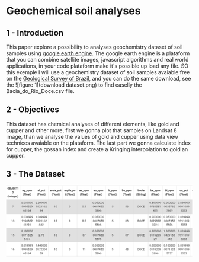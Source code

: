 # Geochemical soil analyses 
## 1 - Introduction
This paper explore a possibility to analyses geochemistry dataset of soil samples using [google earth engine](https://earthengine.google.com/). The google earth engine is a plataform that you can combine satellite images, javascript algorithms and real world applications, in your code plataform make it's possible up load any file. SO this exemple I will use a geochemistry dataset of soil samples avaiable free on the [Geological Survey of Brazil](https://geosgb.sgb.gov.br/geosgb/downloads.html), and you can do the same download, see the ![figure 1](download dataset.png) to find easelly the Bacia_do_Rio_Doce.csv file.  

## 2 - Objectives
This dataset has chemical analyses of different elements, like gold and cupper and other more, first we gonna plot that samples on Landsat 8 image, than we analyse the values of gold and cupper using data view technices avaiable on the plataform. The last part we gonna calculate index for cupper, the gossan index and create a Kringing interpolation to gold an cupper. 

## 3 - The Dataset
![figura 2](dataset.png)






